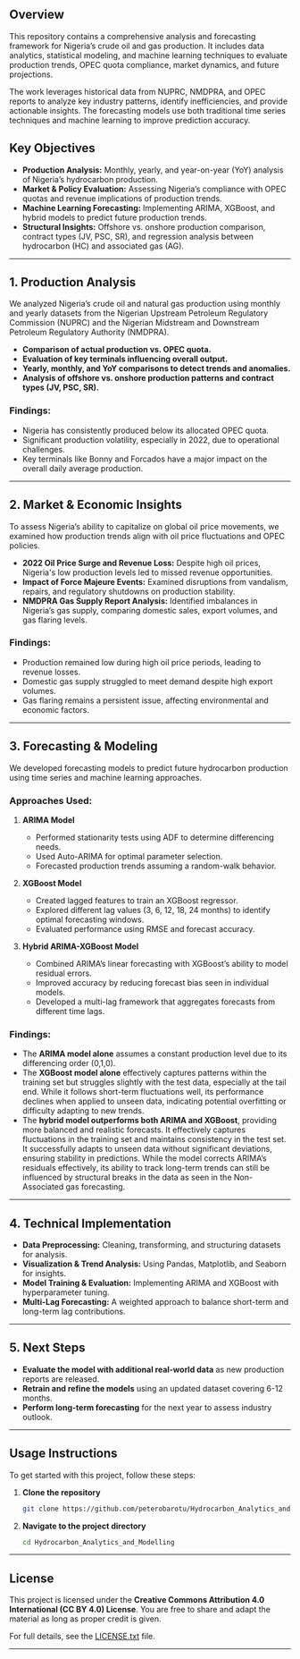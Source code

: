 ## **Overview**  
This repository contains a comprehensive analysis and forecasting framework for Nigeria’s crude oil and gas production. It includes data analytics, statistical modeling, and machine learning techniques to evaluate production trends, OPEC quota compliance, market dynamics, and future projections.  

The work leverages historical data from NUPRC, NMDPRA, and OPEC reports to analyze key industry patterns, identify inefficiencies, and provide actionable insights. The forecasting models use both traditional time series techniques and machine learning to improve prediction accuracy.  

## **Key Objectives**  
- **Production Analysis:** Monthly, yearly, and year-on-year (YoY) analysis of Nigeria’s hydrocarbon production.  
- **Market & Policy Evaluation:** Assessing Nigeria’s compliance with OPEC quotas and revenue implications of production trends.  
- **Machine Learning Forecasting:** Implementing ARIMA, XGBoost, and hybrid models to predict future production trends.  
- **Structural Insights:** Offshore vs. onshore production comparison, contract types (JV, PSC, SR), and regression analysis between hydrocarbon (HC) and associated gas (AG).  

---

## **1. Production Analysis**  
We analyzed Nigeria’s crude oil and natural gas production using monthly and yearly datasets from the Nigerian Upstream Petroleum Regulatory Commission (NUPRC) and the Nigerian Midstream and Downstream Petroleum Regulatory Authority (NMDPRA).  

- **Comparison of actual production vs. OPEC quota.**  
- **Evaluation of key terminals influencing overall output.**  
- **Yearly, monthly, and YoY comparisons to detect trends and anomalies.**  
- **Analysis of offshore vs. onshore production patterns and contract types (JV, PSC, SR).**  

### **Findings:**  
- Nigeria has consistently produced below its allocated OPEC quota.  
- Significant production volatility, especially in 2022, due to operational challenges.  
- Key terminals like Bonny and Forcados have a major impact on the overall daily average production.  

---

## **2. Market & Economic Insights**  
To assess Nigeria’s ability to capitalize on global oil price movements, we examined how production trends align with oil price fluctuations and OPEC policies.  

- **2022 Oil Price Surge and Revenue Loss:** Despite high oil prices, Nigeria's low production levels led to missed revenue opportunities.  
- **Impact of Force Majeure Events:** Examined disruptions from vandalism, repairs, and regulatory shutdowns on production stability.  
- **NMDPRA Gas Supply Report Analysis:** Identified imbalances in Nigeria’s gas supply, comparing domestic sales, export volumes, and gas flaring levels.  

### **Findings:**  
- Production remained low during high oil price periods, leading to revenue losses.  
- Domestic gas supply struggled to meet demand despite high export volumes.  
- Gas flaring remains a persistent issue, affecting environmental and economic factors.  

---

## **3. Forecasting & Modeling**  
We developed forecasting models to predict future hydrocarbon production using time series and machine learning approaches.  

### **Approaches Used:**  
1. **ARIMA Model**  
   - Performed stationarity tests using ADF to determine differencing needs.  
   - Used Auto-ARIMA for optimal parameter selection.  
   - Forecasted production trends assuming a random-walk behavior.  

2. **XGBoost Model**  
   - Created lagged features to train an XGBoost regressor.  
   - Explored different lag values (3, 6, 12, 18, 24 months) to identify optimal forecasting windows.  
   - Evaluated performance using RMSE and forecast accuracy.  

3. **Hybrid ARIMA-XGBoost Model**  
   - Combined ARIMA’s linear forecasting with XGBoost’s ability to model residual errors.  
   - Improved accuracy by reducing forecast bias seen in individual models.  
   - Developed a multi-lag framework that aggregates forecasts from different time lags.  

### **Findings:**  
- The **ARIMA model alone** assumes a constant production level due to its differencing order (0,1,0).  
- The **XGBoost model alone** effectively captures patterns within the training set but struggles slightly with the test data, especially at the tail end. While it follows short-term fluctuations well, its performance declines when applied to unseen data, indicating potential overfitting or difficulty adapting to new trends.  
- The **hybrid model outperforms both ARIMA and XGBoost**, providing more balanced and realistic forecasts. It effectively captures fluctuations in the training set and maintains consistency in the test set. It successfully adapts to unseen data without significant deviations, ensuring stability in predictions. While the model corrects ARIMA’s residuals effectively, its ability to track long-term trends can still be influenced by structural breaks in the data as seen in the Non-Associated gas forecasting.
---

## **4. Technical Implementation**  
- **Data Preprocessing:** Cleaning, transforming, and structuring datasets for analysis.  
- **Visualization & Trend Analysis:** Using Pandas, Matplotlib, and Seaborn for insights.  
- **Model Training & Evaluation:** Implementing ARIMA and XGBoost with hyperparameter tuning.  
- **Multi-Lag Forecasting:** A weighted approach to balance short-term and long-term lag contributions.  

---

## **5. Next Steps**  
- **Evaluate the model with additional real-world data** as new production reports are released.  
- **Retrain and refine the models** using an updated dataset covering 6-12 months.  
- **Perform long-term forecasting** for the next year to assess industry outlook.  

---

## **Usage Instructions**  
To get started with this project, follow these steps:  

1. **Clone the repository**  
   ```bash
   git clone https://github.com/peterobarotu/Hydrocarbon_Analytics_and_Modelling.git
   ```  
2. **Navigate to the project directory**  
   ```bash
   cd Hydrocarbon_Analytics_and_Modelling

---

## **License**  
This project is licensed under the **Creative Commons Attribution 4.0 International (CC BY 4.0) License**. You are free to share and adapt the material as long as proper credit is given.  

For full details, see the [LICENSE.txt](./LICENSE.txt) file. 

---
